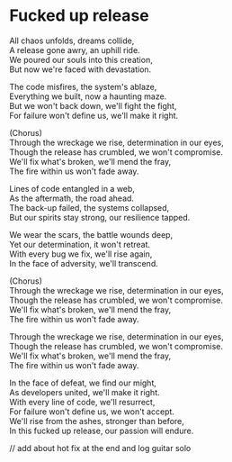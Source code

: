 # Fucked up release

All chaos unfolds, dreams collide, <br>
A release gone awry, an uphill ride. <br>
We poured our souls into this creation, <br>
But now we're faced with devastation. <br>

The code misfires, the system's ablaze, <br>
Everything we built, now a haunting maze. <br>
But we won't back down, we'll fight the fight, <br>
For failure won't define us, we'll make it right. <br>

(Chorus) <br>
Through the wreckage we rise, determination in our eyes, <br>
Though the release has crumbled, we won't compromise. <br>
We'll fix what's broken, we'll mend the fray, <br>
The fire within us won't fade away. <br>

Lines of code entangled in a web, <br>
As the aftermath, the road ahead. <br>
The back-up failed, the systems collapsed, <br>
But our spirits stay strong, our resilience tapped. <br>

We wear the scars, the battle wounds deep, <br>
Yet our determination, it won't retreat. <br>
With every bug we fix, we'll rise again, <br>
In the face of adversity, we'll transcend. <br>

(Chorus) <br>
Through the wreckage we rise, determination in our eyes, <br>
Though the release has crumbled, we won't compromise. <br>
We'll fix what's broken, we'll mend the fray, <br>
The fire within us won't fade away. <br>

Through the wreckage we rise, determination in our eyes, <br>
Though the release has crumbled, we won't compromise. <br>
We'll fix what's broken, we'll mend the fray, <br>
The fire within us won't fade away. <br>

In the face of defeat, we find our might, <br>
As developers united, we'll make it right. <br>
With every line of code, we'll resurrect, <br>
For failure won't define us, we won't accept. <br>
We'll rise from the ashes, stronger than before, <br>
In this fucked up release, our passion will endure. <br>

// add about hot fix at the end and log guitar solo
